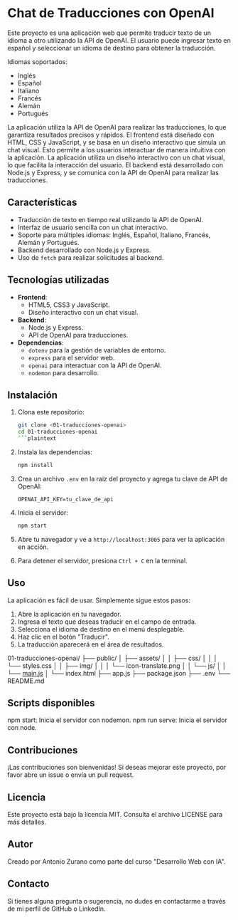# Chat de Traducciones con OpenAI

Este proyecto es una aplicación web que permite traducir texto de un idioma a otro utilizando la API de OpenAI. El usuario puede ingresar texto en español y seleccionar un idioma de destino para obtener la traducción.

Idiomas soportados:

- Inglés
- Español
- Italiano
- Francés
- Alemán
- Portugués

La aplicación utiliza la API de OpenAI para realizar las traducciones, lo que garantiza resultados precisos y rápidos. El frontend está diseñado con HTML, CSS y JavaScript, y se basa en un diseño interactivo que simula un chat visual. Esto permite a los usuarios interactuar de manera intuitiva con la aplicación.
La aplicación utiliza un diseño interactivo con un chat visual, lo que facilita la interacción del usuario. El backend está desarrollado con Node.js y Express, y se comunica con la API de OpenAI para realizar las traducciones.

## Características

- Traducción de texto en tiempo real utilizando la API de OpenAI.
- Interfaz de usuario sencilla con un chat interactivo.
- Soporte para múltiples idiomas: Inglés, Español, Italiano, Francés, Alemán y Portugués.
- Backend desarrollado con Node.js y Express.
- Uso de `fetch` para realizar solicitudes al backend.

## Tecnologías utilizadas

- **Frontend**:
  - HTML5, CSS3 y JavaScript.
  - Diseño interactivo con un chat visual.
- **Backend**:
  - Node.js y Express.
  - API de OpenAI para traducciones.
- **Dependencias**:
  - `dotenv` para la gestión de variables de entorno.
  - `express` para el servidor web.
  - `openai` para interactuar con la API de OpenAI.
  - `nodemon` para desarrollo.

## Instalación

1. Clona este repositorio:

   ```bash
   git clone <01-traducciones-openai>
   cd 01-traducciones-openai
   ```plaintext

2. Instala las dependencias:

   ```bash
   npm install
   ```

3. Crea un archivo `.env` en la raíz del proyecto y agrega tu clave de API de OpenAI:

   ```plaintext
   OPENAI_API_KEY=tu_clave_de_api
   ```

4. Inicia el servidor:

   ```bash
   npm start
   ```

5. Abre tu navegador y ve a `http://localhost:3005` para ver la aplicación en acción.
6. Para detener el servidor, presiona `Ctrl + C` en la terminal.

## Uso

La aplicación es fácil de usar. Simplemente sigue estos pasos:

1. Abre la aplicación en tu navegador.
2. Ingresa el texto que deseas traducir en el campo de entrada.
3. Selecciona el idioma de destino en el menú desplegable.
4. Haz clic en el botón "Traducir".
5. La traducción aparecerá en el área de resultados.

01-traducciones-openai/
├── public/
│   ├── assets/
│   │   ├── css/
│   │   │   └── styles.css
│   │   ├── img/
│   │   │   └── icon-translate.png
│   │   └── js/
│   │       └── [main.js](http://localhost:3005/main.js)
│   └── index.html
├── app.js
├── package.json
├── .env
└── README.md

## Scripts disponibles

npm start: Inicia el servidor con nodemon.
npm run serve: Inicia el servidor con node.

## Contribuciones

¡Las contribuciones son bienvenidas! Si deseas mejorar este proyecto, por favor abre un issue o envía un pull request.

## Licencia

Este proyecto está bajo la licencia MIT. Consulta el archivo LICENSE para más detalles.

## Autor

Creado por Antonio Zurano como parte del curso "Desarrollo Web con IA".

## Contacto

Si tienes alguna pregunta o sugerencia, no dudes en contactarme a través de mi perfil de GitHub o LinkedIn.
